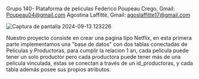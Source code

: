Grupo 140- Plataforma de peliculas
Federico Poupeau Crego, Gmail: Poupeau04@gmail.com
Agostina Laffitte, Gmail: agoslaffitte17@gmail.com

![Captura de pantalla 2024-09-13 123226](https://github.com/user-attachments/assets/0519e319-0b0d-4053-9658-865e438610cf)

Nuestro proyecto consiste en crear una pagina tipo Netflix, en esta primera parte implementamos una "base de datos" con dos tablas conectadas de Peliculas y Productoras, para cumplir la relacion 1 an, cada pelicula puede tener un solo productor pero cada productora puede tener más de una pelicula vinculada, estas se conectan a través de un id_productoras, y cada tabla además posee sus propios atributos.
